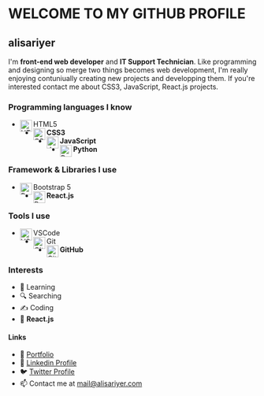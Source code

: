 # WELCOME TO MY GITHUB PROFILE

## alisariyer

I'm  **front-end web developer** and **IT Support Technician**. Like programming and designing so merge two things becomes web development, I'm really enjoying contuniually creating new projects and developping them. If you're interested contact me about CSS3, JavaScript, React.js projects.

### Programming languages I know
- <img src="https://cdn1.iconfinder.com/data/icons/logotypes/32/badge-html-5-256.png" alt="HTML5" align=left width=24 height=24> HTML5
- <img src="https://cdn1.iconfinder.com/data/icons/logotypes/32/badge-css-3-256.png" alt="CSS3" align=left width=24 height=24> **CSS3**
- <img src="https://cdn4.iconfinder.com/data/icons/logos-and-brands/512/187_Js_logo_logos-256.png" alt="JavaScript" align=left width=24 height=24> **JavaScript**
- <img src="https://img.icons8.com/color/344/python--v1.png" alt="Python" align=left width=24 height=24> **Python**

### Framework & Libraries I use
- <img src="https://cdn3.iconfinder.com/data/icons/font-awesome-brands/576/bootstrap-256.png" alt="Bootstrap" align=left width=24 height=24> Bootstrap 5
- <img src="https://cdn4.iconfinder.com/data/icons/logos-and-brands/512/187_Js_logo_logos-256.png" alt="React.js" align=left width=24 height=24> **React.js**

### Tools I use
- <img src="https://img.icons8.com/color/344/visual-studio--v1.png" alt="VSCode" align=left width=24 height=24> VSCode
- <img src="https://img.icons8.com/color/344/git.png" alt="Git" align=left width=24 height=24> Git
- <img src="https://img.icons8.com/nolan/344/github.png" alt="GitHub" align=left width=24 height=24> **GitHub**

### Interests
- 🏃 Learning
- 🔍 Searching
- ✍️ Coding
- 🥇 **React.js**

#### Links
- 🍒 [Portfolio](https://alisariyer.github.io/alisariyer)
- 💙 [Linkedin Profile](https://linkedin.com/in/alisariyer)
- 🐦 [Twitter Profile](https://twitter.com/sariyer_ali)
- 📫 Contact me at mail@alisariyer.com
